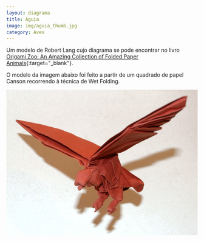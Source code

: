 ```yaml
---
layout: diagrama
title: Águia
image: img/aguia_thumb.jpg
category: Aves
---
```


Um modelo de Robert Lang cujo diagrama se pode encontrar no livro [Origami Zoo: An Amazing Collection of Folded Paper Animals](https://www.amazon.co.uk/gp/product/0312040156/ref=as_li_tl?ie=UTF8&camp=1634&creative=6738&creativeASIN=0312040156&linkCode=as2&tag=dobrarpapel-21&linkId=c63899de01b7a0a1a038bb7471c812b5){:target="_blank"}. 

O modelo da imagem abaixo foi feito a partir de um quadrado de papel Canson recorrendo à técnica de Wet Folding.

![Águia](img/aguia.jpg)
